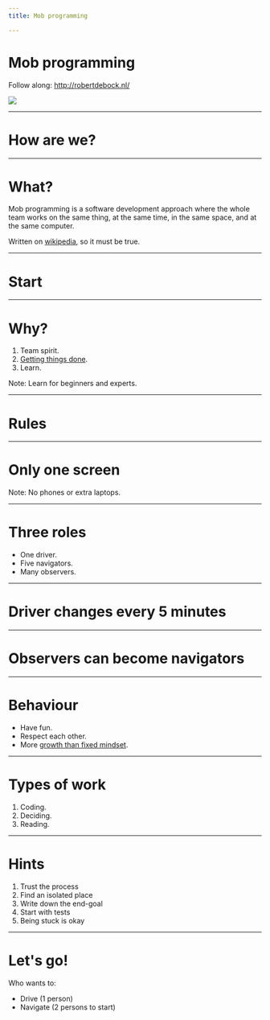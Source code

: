 ```yaml
---
title: Mob programming

---
```


<!-- .slide: data-background="https://raw.githubusercontent.com/robertdebock/presentations/master/images/af-2019-background.png" -->
# Mob programming

Follow along: http://robertdebock.nl/

<img src="https://api.qrserver.com/v1/create-qr-code/?size=350x350&data=http://robertdebock.nl/presentations/mob-programming/"/>

---

# How are we?

---

# What?

Mob programming is a software development approach where the whole team works on the same thing, at the same time, in the same space, and at the same computer.

Written on [wikipedia](https://en.wikipedia.org/wiki/Mob_programming), so it must be true.

---

# Start

---

# Why?

1. Team spirit.
2. [Getting things done](https://en.wikipedia.org/wiki/Getting_Things_Done).
3. Learn.

Note: Learn for beginners and experts.

---

# Rules

----

# Only one screen

Note: No phones or extra laptops.

----

# Three roles

- One driver.
- Five navigators.
- Many observers.

----

# Driver changes every 5 minutes

----

# Observers can become navigators

----

# Behaviour

- Have fun.
- Respect each other.
- More [growth than fixed mindset](https://www.mindsetworks.com/science/).

----

# Types of work

1. Coding.
2. Deciding.
3. Reading.

----

# Hints

1. Trust the process
2. Find an isolated place
3. Write down the end-goal
4. Start with tests
5. Being stuck is okay

---

# Let's go!

Who wants to:

- Drive (1 person)
- Navigate (2 persons to start)

